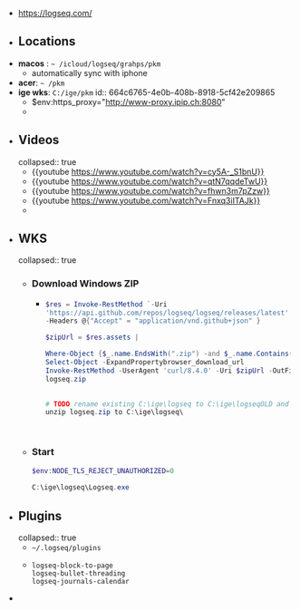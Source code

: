 - https://logseq.com/
- ## Locations
- **macos** : `~ /icloud/logseq/grahps/pkm`
	- automatically sync with iphone
- **acer**: `~ /pkm`
- **ige wks**: `C:/ige/pkm`
  id:: 664c6765-4e0b-408b-8918-5cf42e209865
	- $env:https_proxy="http://www-proxy.ipip.ch:8080"
	-
- ## Videos
  collapsed:: true
	- {{youtube https://www.youtube.com/watch?v=cy5A-_S1bnU}}
	- {{youtube  https://www.youtube.com/watch?v=qtN7qqdeTwU}}
	- {{youtube  https://www.youtube.com/watch?v=fhwn3m7pZzw}}
	- {{youtube https://www.youtube.com/watch?v=Fnxq3iITAJk}}
	-
- ## WKS
  collapsed:: true
	- ### Download Windows ZIP
		- ``` powershell
		  $res = Invoke-RestMethod `-Uri
		  'https://api.github.com/repos/logseq/logseq/releases/latest' `
		  -Headers @{"Accept" = "application/vnd.github+json" }
		  
		  $zipUrl = $res.assets |
		  
		  Where-Object {$_.name.EndsWith(".zip") -and $_.name.Contains("-win-x64")} |
		  Select-Object -ExpandPropertybrowser_download_url
		  Invoke-RestMethod -UserAgent 'curl/8.4.0' -Uri $zipUrl -OutFile
		  logseq.zip
		  
		            
		  # TODO rename existing C:\ige\logseq to C:\ige\logseqOLD and
		  unzip logseq.zip to C:\ige\logseq\
		  
		              
		  ```
	- ### Start  
	  ``` powershell
	  $env:NODE_TLS_REJECT_UNAUTHORIZED=0
	              
	  C:\ige\logseq\Logseq.exe
	  ```
- ## Plugins
  collapsed:: true
	- `~/.logseq/plugins`
	- ``` 
	  logseq-block-to-page
	  logseq-bullet-threading
	  logseq-journals-calendar  	
	  ```
-